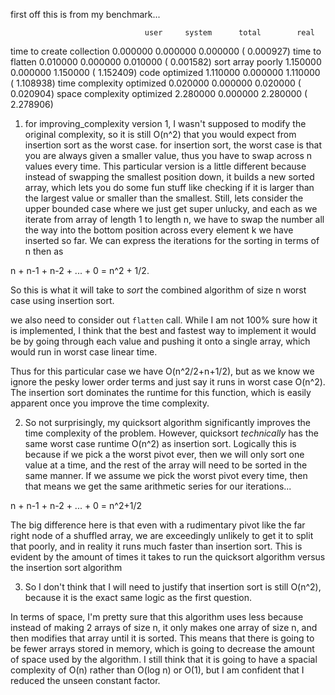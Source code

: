 first off this is from my benchmark...


                                  user     system      total        real
time to create collection    0.000000   0.000000   0.000000 (  0.000927)
time to flatten              0.010000   0.000000   0.010000 (  0.001582)
sort array poorly            1.150000   0.000000   1.150000 (  1.152409)
code optimized               1.110000   0.000000   1.110000 (  1.108938)
time complexity optimized    0.020000   0.000000   0.020000 (  0.020904)
space complexity optimized   2.280000   0.000000   2.280000 (  2.278906)




1) for improving_complexity version 1, I wasn't supposed to modify the original complexity, so it is still O(n^2) that you would expect from insertion sort as the worst case. for insertion sort, the worst case is that you are always given a smaller value, thus you have to swap across n values every time. This particular version is a little different because instead of swapping the smallest position down, it builds a new sorted array, which lets you do some fun stuff like checking if it is larger than the largest value or smaller than the smallest. Still, lets consider the upper bounded case where we just get super unlucky, and each as we iterate from array of length 1 to length n, we have to swap the number all the way into the bottom position across every element k we have inserted so far. We can express the iterations for the sorting in terms of n then as

n + n-1 + n-2 + ... + 0 = n^2 + 1/2.

So this is what it will take to _sort_ the combined algorithm of size n worst case using insertion sort.

we also need to consider out `flatten` call. While I am not 100% sure how it is implemented, I think that the best and fastest way to implement it would be by going through each value and pushing it onto a single array, which would run in worst case linear time.

Thus for this particular case we have O(n^2/2+n+1/2), but as we know we ignore the pesky lower order terms and just say it runs in worst case O(n^2). The insertion sort dominates the runtime for this function, which is easily apparent once you improve the time complexity.

2) So not surprisingly, my quicksort algorithm significantly improves the time complexity of the problem. However, quicksort _technically_ has the same worst case runtime O(n^2) as insertion sort. Logically this is because if we pick a the worst pivot ever, then we will only sort one value at a time, and the rest of the array will need to be sorted in the same manner. If we assume we pick the worst pivot every time, then that means we get the same arithmetic series for our iterations...

n + n-1 + n-2 + ... + 0 = n^2+1/2

The big difference here is that even with a rudimentary pivot like the far right node of a shuffled array, we are exceedingly unlikely to get it to split that poorly, and in reality it runs much faster than insertion sort. This is evident by the amount of times it takes to run  the quicksort algorithm versus the insertion sort algorithm


3) So I don't think that I will need to justify that insertion sort is still O(n^2), because it is the exact same logic as the first question.

In terms of space, I'm pretty sure that this algorithm uses less because instead of making 2 arrays of size n, it only makes one array of size n, and then modifies that array until it is sorted. This means that there is going to be fewer arrays stored in memory, which is going to decrease the amount of space used by the algorithm. I still think that it is going to have a spacial complexity of O(n) rather than O(log n) or O(1), but I am confident that I reduced the unseen constant factor.